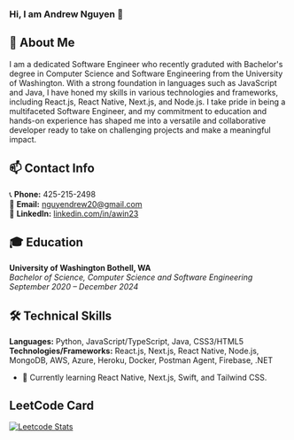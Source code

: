 ### Hi, I am Andrew Nguyen  👋

## 🚀 About Me 
I am a dedicated Software Engineer who recently graduted with Bachelor's degree in Computer Science and Software Engineering from the University of Washington. With a strong foundation in languages such as JavaScript and Java, I have honed my skills in various technologies and frameworks, including React.js, React Native, Next.js, and Node.js. I take pride in being a multifaceted Software Engineer, and my commitment to education and hands-on experience has shaped me into a versatile and collaborative developer ready to take on challenging projects and make a meaningful impact.

## 📫 Contact Info
📞 **Phone:** 425-215-2498  
📧 **Email:** nguyendrew20@gmail.com  
🔗 **LinkedIn:** [linkedin.com/in/awin23](https://www.linkedin.com/in/awin23/)  

## 🎓 Education 
**University of Washington Bothell, WA**  
*Bachelor of Science, Computer Science and Software Engineering*  
*September 2020 – December 2024*

## 🛠️ Technical Skills 
**Languages:** Python, JavaScript/TypeScript, Java, CSS3/HTML5  
**Technologies/Frameworks:** React.js, Next.js, React Native, Node.js, MongoDB, AWS, Azure, Heroku, Docker, Postman Agent, Firebase, .NET

- 🌱 Currently learning React Native, Next.js, Swift, and Tailwind CSS.

## LeetCode Card
[![Leetcode Stats](https://leetcard.jacoblin.cool/a_win23?theme=unicorn)](https://leetcode.com/a_win23)



